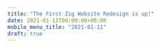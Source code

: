 ```yaml
---
title: "The First Zig Website Redesign is up!"
date: 2021-01-11T00:00:00+00:00
mobile_menu_title: "2021-01-11"
draft: true
---
```


